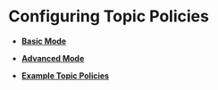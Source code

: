 # Configuring Topic Policies<a name="smn_ug_0007"></a>

-   **[Basic Mode](basic-mode.md)**  

-   **[Advanced Mode](advanced-mode.md)**  

-   **[Example Topic Policies](example-topic-policies.md)**  


